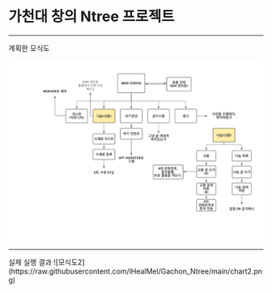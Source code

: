 # 가천대 창의 Ntree 프로젝트
<hr>
계획한 모식도

![모식도](https://raw.githubusercontent.com/lHealMel/Gachon_Ntree/main/chart2.png)

<hr>
실제 실행 결과
![모식도2](https://raw.githubusercontent.com/lHealMel/Gachon_Ntree/main/chart2.png)
